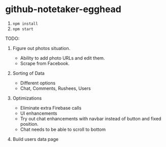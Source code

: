 # github-notetaker-egghead
1. `npm install`
2. `npm start`

TODO:
1. Figure out photos situation.
	- Ability to add photo URLs and edit them.
	- Scrape from Facebook.

2. Sorting of Data
	- Different options
	- Chat, Comments, Rushees, Users

4. Optimizations
	- Eliminate extra Firebase calls
	- UI enhancements
	- Try out chat enhancements with navbar instead of button and fixed position.
	- Chat needs to be able to scroll to bottom

5. Build users data page